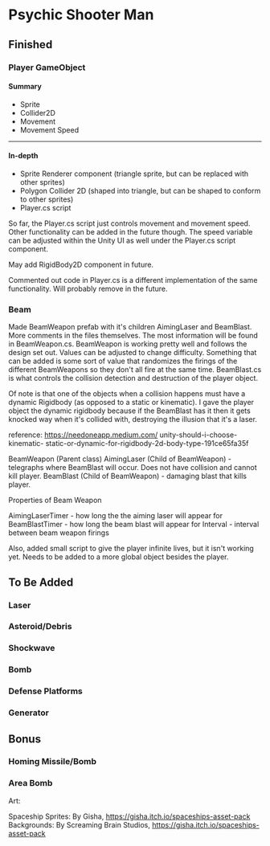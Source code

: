 # Psychic Shooter Man

## Finished

### Player GameObject
#### Summary

- Sprite
- Collider2D
- Movement 
- Movement Speed

------------------------------------------------------------------------
#### In-depth

- Sprite Renderer component (triangle sprite, but can be replaced with
    other sprites)
- Polygon Collider 2D (shaped into triangle, but can be shaped to
    conform to other sprites)
- Player.cs script

So far, the Player.cs script just controls movement and movement speed.
Other functionality can be added in the future though.
The speed variable can be adjusted within the Unity UI as well under the
Player.cs script component.

May add RigidBody2D component in future.

Commented out code in Player.cs is a different implementation of the
same functionality. Will probably remove in the future.

### Beam

Made BeamWeapon prefab with it's children
AimingLaser and BeamBlast. More comments in the files themselves.
The most information will be found in BeamWeapon.cs. BeamWeapon
is working pretty well and follows the design set out. Values can be
adjusted to change difficulty. Something that can be added is some sort
of value that randomizes the firings of the different BeamWeapons so
they don't all fire at the same time. BeamBlast.cs is what controls the
collision detection and destruction of the player object.

Of note is that one of the objects when a collision happens must have
a dynamic Rigidbody (as opposed to a static or kinematic). I gave the player
object the dynamic rigidbody because if the BeamBlast has it then it gets
knocked way when it's collided with, destroying the illusion that it's a
laser.

reference:
https://needoneapp.medium.com/
unity-should-i-choose-kinematic-
static-or-dynamic-for-rigidbody-2d-body-type-191ce65fa35f

BeamWeapon (Parent class)
AimingLaser (Child of BeamWeapon) - telegraphs where BeamBlast will occur.
Does not have collision and cannot kill player.
BeamBlast (Child of BeamWeapon) - damaging blast that kills player.

Properties of Beam Weapon

AimingLaserTimer - how long the the aiming laser will appear for
BeamBlastTimer - how long the beam blast will appear for
Interval - interval between beam weapon firings

Also, added small script to give the player infinite lives, but it isn't
working yet. Needs to be added to a more global object besides the player.

## To Be Added

### Laser
### Asteroid/Debris
### Shockwave
### Bomb
### Defense Platforms
### Generator

## Bonus

### Homing Missile/Bomb
### Area Bomb

Art:

Spaceship Sprites: By Gisha, https://gisha.itch.io/spaceships-asset-pack
Backgrounds: By Screaming Brain Studios, https://gisha.itch.io/spaceships-asset-pack